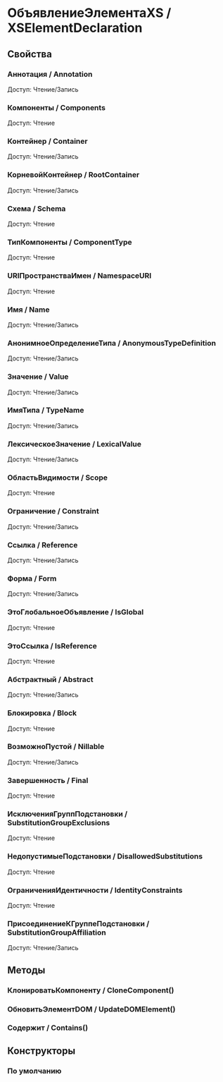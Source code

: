 
# ОбъявлениеЭлементаXS / XSElementDeclaration

## Свойства
    
### Аннотация / Annotation
Доступ: Чтение/Запись
### Компоненты / Components
Доступ: Чтение
### Контейнер / Container
Доступ: Чтение/Запись
### КорневойКонтейнер / RootContainer
Доступ: Чтение/Запись
### Схема / Schema
Доступ: Чтение
### ТипКомпоненты / ComponentType
Доступ: Чтение
### URIПространстваИмен / NamespaceURI
Доступ: Чтение
### Имя / Name
Доступ: Чтение/Запись
### АнонимноеОпределениеТипа / AnonymousTypeDefinition
Доступ: Чтение/Запись
### Значение / Value
Доступ: Чтение/Запись
### ИмяТипа / TypeName
Доступ: Чтение/Запись
### ЛексическоеЗначение / LexicalValue
Доступ: Чтение/Запись
### ОбластьВидимости / Scope
Доступ: Чтение
### Ограничение / Constraint
Доступ: Чтение/Запись
### Ссылка / Reference
Доступ: Чтение/Запись
### Форма / Form
Доступ: Чтение/Запись
### ЭтоГлобальноеОбъявление / IsGlobal
Доступ: Чтение
### ЭтоСсылка / IsReference
Доступ: Чтение
### Абстрактный / Abstract
Доступ: Чтение/Запись
### Блокировка / Block
Доступ: Чтение
### ВозможноПустой / Nillable
Доступ: Чтение/Запись
### Завершенность / Final
Доступ: Чтение
### ИсключенияГруппПодстановки / SubstitutionGroupExclusions
Доступ: Чтение
### НедопустимыеПодстановки / DisallowedSubstitutions
Доступ: Чтение
### ОграниченияИдентичности / IdentityConstraints
Доступ: Чтение
### ПрисоединениеКГруппеПодстановки / SubstitutionGroupAffiliation
Доступ: Чтение/Запись
## Методы
    
### КлонироватьКомпоненту / CloneComponent()
    
### ОбновитьЭлементDOM / UpdateDOMElement()
    
### Содержит / Contains()
    
## Конструкторы

  
### По умолчанию